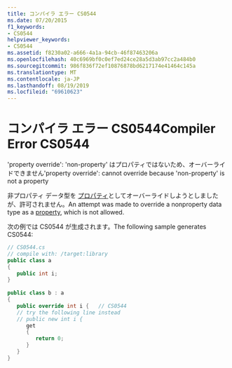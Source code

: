```yaml
---
title: コンパイラ エラー CS0544
ms.date: 07/20/2015
f1_keywords:
- CS0544
helpviewer_keywords:
- CS0544
ms.assetid: f8230a02-a666-4a1a-94cb-46f87463206a
ms.openlocfilehash: 40c6969bf0c0ef7ed24ce28a5d3ab97cc2a484b0
ms.sourcegitcommit: 986f836f72ef10876878bd6217174e41464c145a
ms.translationtype: MT
ms.contentlocale: ja-JP
ms.lasthandoff: 08/19/2019
ms.locfileid: "69610623"
---
```

# <a name="compiler-error-cs0544"></a><span data-ttu-id="55020-102">コンパイラ エラー CS0544</span><span class="sxs-lookup"><span data-stu-id="55020-102">Compiler Error CS0544</span></span>
<span data-ttu-id="55020-103">'property override': 'non-property' はプロパティではないため、オーバーライドできません</span><span class="sxs-lookup"><span data-stu-id="55020-103">'property override': cannot override because 'non-property' is not a property</span></span>  
  
 <span data-ttu-id="55020-104">非プロパティ データ型を [プロパティ](../programming-guide/classes-and-structs/properties.md)としてオーバーライドしようとしましたが、許可されません。</span><span class="sxs-lookup"><span data-stu-id="55020-104">An attempt was made to override a nonproperty data type as a [property](../programming-guide/classes-and-structs/properties.md), which is not allowed.</span></span>  
  
 <span data-ttu-id="55020-105">次の例では CS0544 が生成されます。</span><span class="sxs-lookup"><span data-stu-id="55020-105">The following sample generates CS0544:</span></span>  
  
```csharp  
// CS0544.cs  
// compile with: /target:library  
public class a  
{  
   public int i;  
}  
  
public class b : a  
{  
   public override int i {   // CS0544  
   // try the following line instead  
   // public new int i {  
      get  
      {  
         return 0;  
      }  
   }  
}  
```
